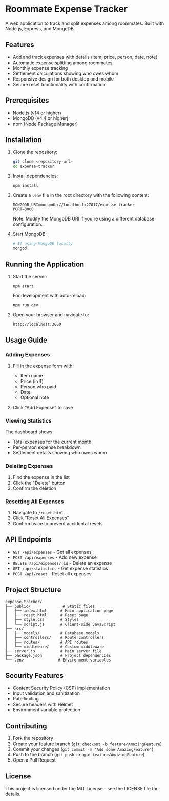 # Roommate Expense Tracker

A web application to track and split expenses among roommates. Built with Node.js, Express, and MongoDB.

## Features

- Add and track expenses with details (item, price, person, date, note)
- Automatic expense splitting among roommates
- Monthly expense tracking
- Settlement calculations showing who owes whom
- Responsive design for both desktop and mobile
- Secure reset functionality with confirmation

## Prerequisites

- Node.js (v14 or higher)
- MongoDB (v4.4 or higher)
- npm (Node Package Manager)

## Installation

1. Clone the repository:
   ```bash
   git clone <repository-url>
   cd expense-tracker
   ```

2. Install dependencies:
   ```bash
   npm install
   ```

3. Create a `.env` file in the root directory with the following content:
   ```
   MONGODB_URI=mongodb://localhost:27017/expense-tracker
   PORT=3000
   ```
   Note: Modify the MongoDB URI if you're using a different database configuration.

4. Start MongoDB:
   ```bash
   # If using MongoDB locally
   mongod
   ```

## Running the Application

1. Start the server:
   ```bash
   npm start
   ```
   For development with auto-reload:
   ```bash
   npm run dev
   ```

2. Open your browser and navigate to:
   ```
   http://localhost:3000
   ```

## Usage Guide

### Adding Expenses

1. Fill in the expense form with:
   - Item name
   - Price (in ₹)
   - Person who paid
   - Date
   - Optional note

2. Click "Add Expense" to save

### Viewing Statistics

The dashboard shows:
- Total expenses for the current month
- Per-person expense breakdown
- Settlement details showing who owes whom

### Deleting Expenses

1. Find the expense in the list
2. Click the "Delete" button
3. Confirm the deletion

### Resetting All Expenses

1. Navigate to `/reset.html`
2. Click "Reset All Expenses"
3. Confirm twice to prevent accidental resets

## API Endpoints

- `GET /api/expenses` - Get all expenses
- `POST /api/expenses` - Add new expense
- `DELETE /api/expenses/:id` - Delete an expense
- `GET /api/statistics` - Get expense statistics
- `POST /api/reset` - Reset all expenses

## Project Structure

```
expense-tracker/
├── public/              # Static files
│   ├── index.html      # Main application page
│   ├── reset.html      # Reset page
│   ├── style.css       # Styles
│   └── script.js       # Client-side JavaScript
├── src/
│   ├── models/         # Database models
│   ├── controllers/    # Route controllers
│   ├── routes/         # API routes
│   └── middleware/     # Custom middleware
├── server.js           # Main server file
├── package.json        # Project dependencies
└── .env               # Environment variables
```

## Security Features

- Content Security Policy (CSP) implementation
- Input validation and sanitization
- Rate limiting
- Secure headers with Helmet
- Environment variable protection

## Contributing

1. Fork the repository
2. Create your feature branch (`git checkout -b feature/AmazingFeature`)
3. Commit your changes (`git commit -m 'Add some AmazingFeature'`)
4. Push to the branch (`git push origin feature/AmazingFeature`)
5. Open a Pull Request

## License

This project is licensed under the MIT License - see the LICENSE file for details. 